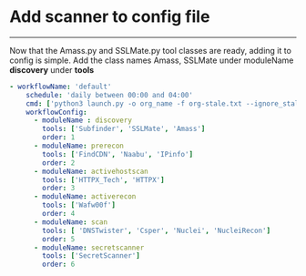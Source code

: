 # Add scanner to config file
---

Now that the Amass.py and SSLMate.py tool classes are ready, adding it to config is simple. Add the class names Amass, SSLMate under moduleName **discovery** under **tools**

```yaml
- workflowName: 'default'
    schedule: 'daily between 00:00 and 04:00'
    cmd: ['python3 launch.py -o org_name -f org-stale.txt --ignore_stale --stale']
    workflowConfig:
      - moduleName : discovery
        tools: ['Subfinder', 'SSLMate', 'Amass'] 
        order: 1
      - moduleName: prerecon
        tools: ['FindCDN', 'Naabu', 'IPinfo'] 
        order: 2
      - moduleName: activehostscan
        tools: ['HTTPX_Tech', 'HTTPX']
        order: 3
      - moduleName: activerecon
        tools: ['Wafw00f']
        order: 4
      - moduleName: scan
        tools: [ 'DNSTwister', 'Csper', 'Nuclei', 'NucleiRecon']
        order: 5
      - moduleName: secretscanner
        tools: ['SecretScanner']
        order: 6
```
